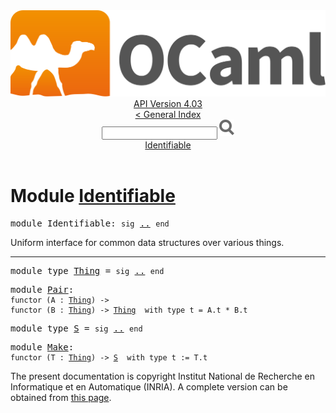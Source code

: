 <!-- ((! set title API !)) ((! set documentation !)) ((! set api !)) ((! set nobreadcrumb !)) -->
<div class="api"><header><nav class="toc brand"><a class="brand" href="https://ocaml.org/"><img src="colour-logo-gray.svg" class="svg" alt="OCaml"></a></nav><nav class="toc"><div class="toc_version"><a href="/docs" id="version-select">API Version 4.03</a></div><a href="index.html">&lt; General Index</a><div class="api_search"><input type="text" name="apisearch" id="api_search" oninput="mySearch(false);" onkeypress="this.oninput();" onclick="this.oninput();" onpaste="this.oninput();">
<img src="search_icon.svg" alt="Search" class="svg" onclick="mySearch(false)"></div>
<div id="search_results"></div><div class="toc_title"><a href="#top">Identifiable</a></div><ul></ul></nav></header>

<h1>Module <a href="type_Identifiable.html">Identifiable</a></h1>

<pre><span class="keyword">module</span> Identifiable: <code class="code"><span class="keyword">sig</span></code> <a href="Identifiable.html">..</a> <code class="code"><span class="keyword">end</span></code></pre><div class="info module top">
Uniform interface for common data structures over various things.<br>
</div>
<hr width="100%">

<pre><span class="keyword">module type</span> <a href="Identifiable.Thing.html">Thing</a> = <code class="code"><span class="keyword">sig</span></code> <a href="Identifiable.Thing.html">..</a> <code class="code"><span class="keyword">end</span></code></pre>
<pre><span class="keyword">module</span> <a href="Identifiable.Pair.html">Pair</a>: <div class="sig_block"><code class="code"><span class="keyword">functor</span> (</code><code class="code"><span class="constructor">A</span></code><code class="code"> : </code><code class="type"><a href="Identifiable.Thing.html">Thing</a></code><code class="code">) <span class="keywordsign">-&gt;</span> </code><div class="sig_block"><code class="code"><span class="keyword">functor</span> (</code><code class="code"><span class="constructor">B</span></code><code class="code"> : </code><code class="type"><a href="Identifiable.Thing.html">Thing</a></code><code class="code">) <span class="keywordsign">-&gt;</span> </code><code class="type"><a href="Identifiable.Thing.html">Thing</a></code><code class="type">  with type t = A.t * B.t</code></div></div></pre>
<pre><span class="keyword">module type</span> <a href="Identifiable.S.html">S</a> = <code class="code"><span class="keyword">sig</span></code> <a href="Identifiable.S.html">..</a> <code class="code"><span class="keyword">end</span></code></pre>
<pre><span class="keyword">module</span> <a href="Identifiable.Make.html">Make</a>: <div class="sig_block"><code class="code"><span class="keyword">functor</span> (</code><code class="code"><span class="constructor">T</span></code><code class="code"> : </code><code class="type"><a href="Identifiable.Thing.html">Thing</a></code><code class="code">) <span class="keywordsign">-&gt;</span> </code><code class="type"><a href="Identifiable.S.html">S</a></code><code class="type">  with type t := T.t</code></div></pre><div class="copyright">The present documentation is copyright Institut National de Recherche en Informatique et en Automatique (INRIA). A complete version can be obtained from <a href="http://caml.inria.fr/pub/docs/manual-ocaml/">this page</a>.</div></div>